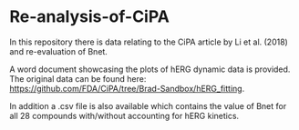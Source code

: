 # Re-analysis-of-CiPA
In this repository there is data relating to the CiPA article by Li et al. (2018) and re-evaluation of Bnet.

A word document showcasing the plots of hERG dynamic data is provided.  The original data can be found here: https://github.com/FDA/CiPA/tree/Brad-Sandbox/hERG_fitting.

In addition a .csv file is also available which contains the value of Bnet for all 28 compounds with/without accounting for hERG kinetics.

